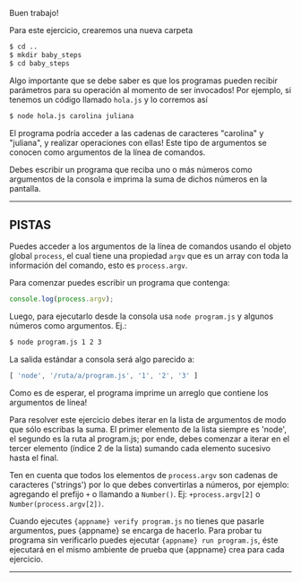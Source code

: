 Buen trabajo!

Para este ejercicio, crearemos una nueva carpeta

```sh
$ cd ..
$ mkdir baby_steps
$ cd baby_steps
```

Algo importante que se debe saber es que los programas pueden recibir parámetros para su operación al momento de ser invocados! Por ejemplo, si tenemos un código llamado `hola.js` y lo corremos así

```sh
$ node hola.js carolina juliana
```

El programa podría acceder a las cadenas de caracteres "carolina" y "juliana", y realizar operaciones con ellas! Este tipo de argumentos se conocen como argumentos de la línea de comandos.

Debes escribir un programa que reciba uno o más números como argumentos de la consola e imprima la suma de dichos números en la pantalla.

----------------------------------------------------------------------
## PISTAS

Puedes acceder a los argumentos de la línea de comandos usando el objeto global `process`, el cual tiene una propiedad `argv` que es un array con toda la información del comando, esto es `process.argv`.

Para comenzar puedes escribir un programa que contenga:

```js
console.log(process.argv);
```

Luego, para ejecutarlo desde la consola usa `node program.js` y algunos números como argumentos. Ej.:

```sh
$ node program.js 1 2 3
```

La salida estándar a consola será algo parecido a:

```js
[ 'node', '/ruta/a/program.js', '1', '2', '3' ]
```

Como es de esperar, el programa imprime un arreglo que contiene los argumentos de línea!

Para resolver este ejercicio debes iterar en la lista de argumentos de modo que sólo escribas la suma. El primer elemento de la lista siempre es 'node', el segundo es la ruta al program.js; por ende, debes comenzar a iterar en el tercer elemento (índice 2 de la lista) sumando cada elemento sucesivo hasta el final.

Ten en cuenta que todos los elementos de `process.argv` son cadenas de caracteres ('strings') por lo que debes convertirlas a números, por ejemplo: agregando el prefijo `+` o llamando a `Number()`. Ej: `+process.argv[2]` o `Number(process.argv[2])`.

Cuando ejecutes `{appname} verify program.js` no tienes que pasarle argumentos, pues {appname} se encarga de hacerlo. Para probar tu programa sin verificarlo puedes ejecutar `{appname} run program.js`, éste ejecutará en el mismo ambiente de prueba que {appname} crea para cada ejercicio.

----------------------------------------------------------------------

